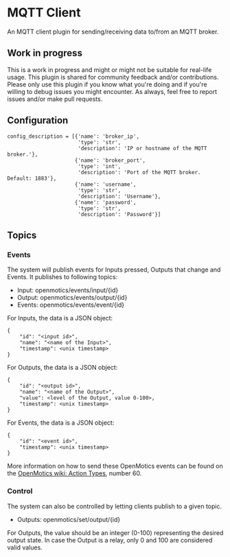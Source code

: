# MQTT Client

An MQTT client plugin for sending/receiving data to/from an MQTT broker.

## Work in progress

This is a work in progress and might or might not be suitable for real-life usage. This plugin is shared for community
feedback and/or contributions. Please only use this plugin if you know what you're doing and if you're willing to debug
issues you might encounter. As always, feel free to report issues and/or make pull requests.

## Configuration

```
config_description = [{'name': 'broker_ip',
                       'type': 'str',
                       'description': 'IP or hostname of the MQTT broker.'},
                      {'name': 'broker_port',
                       'type': 'int',
                       'description': 'Port of the MQTT broker. Default: 1883'},
                      {'name': 'username',
                       'type': 'str',
                       'description': 'Username'},
                      {'name': 'password',
                       'type': 'str',
                       'description': 'Password'}]
```

## Topics

### Events

The system will publish events for Inputs pressed, Outputs that change and Events. It publishes to following topics:

* Input: openmotics/events/input/{id}
* Output: openmotics/events/output/{id}
* Events: openmotics/events/event/{id}

For Inputs, the data is a JSON object:

```
{
    "id": "<input id>",
    "name": "<name of the Input>",
    "timestamp": <unix timestamp>
}
```

For Outputs, the data is a JSON object:

```
{
    "id": "<output id>",
    "name": "<name of the Output>",
    "value": <level of the Output, value 0-100>,
    "timestamp": <unix timestamp>
}
```

For Events, the data is a JSON object:
```
{
    "id": "<event id>",
    "timestamp": <unix timestamp>
}
```

More information on how to send these OpenMotics events can be found on the [OpenMotics wiki: Action Types](http://wiki.openmotics.com/index.php/Action_Types), number 60.

### Control

The system can also be controlled by letting clients publish to a given topic.

* Outputs: openmotics/set/output/{id}

For Outputs, the value should be an integer (0-100) representing the desired output state. In case
the Output is a relay, only 0 and 100 are considered valid values.